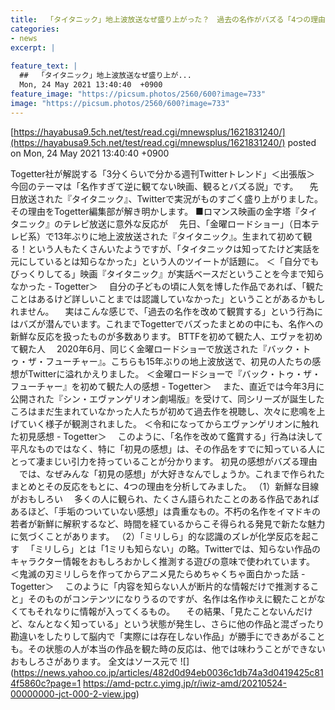 ```yaml
---
title:  「タイタニック」地上波放送なぜ盛り上がった？　過去の名作がバズる「4つの理由」とは  
categories:
- news
excerpt: |
  
feature_text: |
  ##  「タイタニック」地上波放送なぜ盛り上が...
  Mon, 24 May 2021 13:40:40  +0900
feature_image: "https://picsum.photos/2560/600?image=733"
image: "https://picsum.photos/2560/600?image=733"
---
```


[https://hayabusa9.5ch.net/test/read.cgi/mnewsplus/1621831240/](https://hayabusa9.5ch.net/test/read.cgi/mnewsplus/1621831240/)
posted on Mon, 24 May 2021 13:40:40  +0900

<!--more-->

Togetter社が解説する「3分くらいで分かる週刊Twitterトレンド」＜出張版＞ 今回のテーマは「名作すぎて逆に観てない映画、観るとバズる説」です。 　先日放送された『タイタニック』、Twitterで実況がものすごく盛り上がりました。その理由をTogetter編集部が解き明かします。 ■ロマンス映画の金字塔『タイタニック』のテレビ放送に意外な反応が 　先日、「金曜ロードショー」（日本テレビ系）で13年ぶりに地上波放送された『タイタニック』。生まれて初めて観る！という人もたくさんいたようですが、「タイタニックは知ってたけど実話を元にしているとは知らなかった」という人のツイートが話題に。 ＜「自分でもびっくりしてる」映画『タイタニック』が実話ベースだということを今まで知らなかった - Togetter＞ 　自分の子どもの頃に人気を博した作品であれば、「観たことはあるけど詳しいことまでは認識していなかった」ということがあるかもしれません。 　実はこんな感じで、「過去の名作を改めて観賞する」という行為にはバズが潜んでいます。これまでTogetterでバズったまとめの中にも、名作への新鮮な反応を扱ったものが多数あります。 BTTFを初めて観た人、エヴァを初めて観た人 　2020年6月、同じく金曜ロードショーで放送された『バック・トゥ・ザ・フューチャー』。こちらも15年ぶりの地上波放送で、初見の人たちの感想がTwitterに溢れかえりました。 ＜金曜ロードショーで『バック・トゥ・ザ・フューチャー』を初めて観た人の感想 - Togetter＞ 　また、直近では今年3月に公開された『シン・エヴァンゲリオン劇場版』を受けて、同シリーズが誕生したころはまだ生まれていなかった人たちが初めて過去作を視聴し、次々に悲鳴を上げていく様子が観測されました。 ＜令和になってからエヴァンゲリオンに触れた初見感想 - Togetter＞ 　このように、「名作を改めて鑑賞する」行為は決して平凡なものではなく、特に「初見の感想」は、その作品をすでに知っている人にとって凄まじい引力を持っていることが分かります。 初見の感想がバズる理由 　では、なぜみんな「初見の感想」が大好きなんでしょうか。これまで作られたまとめとその反応をもとに、4つの理由を分析してみました。 （1）新鮮な目線がおもしろい 　多くの人に観られ、たくさん語られたことのある作品であればあるほど、「手垢のついていない感想」は貴重なもの。不朽の名作をイマドキの若者が新鮮に解釈するなど、時間を経ているからこそ得られる発見で新たな魅力に気づくことがあります。 （2）「ミリしら」的な認識のズレが化学反応を起こす 　「ミリしら」とは「1ミリも知らない」の略。Twitterでは、知らない作品のキャラクター情報をおもしろおかしく推測する遊びの意味で使われています。 ＜鬼滅の刃ミリしらを作ってからアニメ見たらめちゃくちゃ面白かった話 - Togetter＞ 　このように「内容を知らない人が断片的な情報だけで推測すること」そのものがコンテンツになりうるのですが、名作は名作ゆえに観たことがなくてもそれなりに情報が入ってくるもの。 　その結果、「見たことないんだけど、なんとなく知っている」という状態が発生し、さらに他の作品と混ざったり勘違いをしたりして脳内で「実際には存在しない作品」が勝手にできあがることも。その状態の人が本当の作品を観た時の反応は、他では味わうことができないおもしろさがあります。 全文はソース元で ![](https://news.yahoo.co.jp/articles/482d0d94eb0036c1db74a3d0419425c814f5860c?page=1 https://amd-pctr.c.yimg.jp/r/iwiz-amd/20210524-00000000-jct-000-2-view.jpg)
